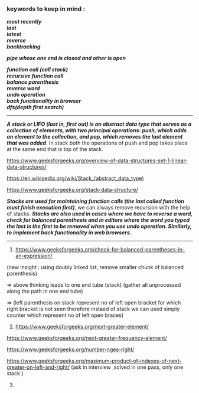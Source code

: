 
### keywords to keep in mind : 

***most recently*** \
***last*** \
***latest***\
***reverse*** \
***backtracking***


***pipe whose one end is closed and other is open***

***function call (call stack)*** \
***recursive function call*** \
***balance parenthesis*** \
***reverse word*** \
***undo operation*** \
***back functionality in browser*** \
***dfs(depth first search)***

-----------------------------------------------------------------------------------------------------------------

***A stack or LIFO (last in, first out) is an abstract data type that serves as a collection of elements, with two principal operations: push, which adds an element to the collection, and pop, which removes the last element that was added***. In stack both the operations of push and pop takes place at the same end that is top of the stack.


https://www.geeksforgeeks.org/overview-of-data-structures-set-1-linear-data-structures/

https://en.wikipedia.org/wiki/Stack_(abstract_data_type)

https://www.geeksforgeeks.org/stack-data-structure/


***Stacks are used for maintaining function calls (the last called function must finish execution first)***, we can always remove recursion with the help of stacks. ***Stacks are also used in cases where we have to reverse a word, check for balanced parenthesis and in editors where the word you typed the last is the first to be removed when you use undo operation. Similarly, to implement back functionality in web browsers.***

-------------------------------------------------------------------------------------------------------------------------

1) https://www.geeksforgeeks.org/check-for-balanced-parentheses-in-an-expression/

(new insight : using doubly linked list, remove smaller chunk of balanced parenthesis)

=> above thinking leads to one end tube (stack) (gather all unprocessed along the path in one end tube)

=> (left parenthesis on stack represent no of left open bracket for which right bracket is not seen therefore instaed of stack we can used simply counter which represent no of left open braces)

2) https://www.geeksforgeeks.org/next-greater-element/
 
 https://www.geeksforgeeks.org/next-greater-frequency-element/

https://www.geeksforgeeks.org/number-nges-right/

https://www.geeksforgeeks.org/maximum-product-of-indexes-of-next-greater-on-left-and-right/  (ask in interview ,solved in one pass, only one stack )

3) 




